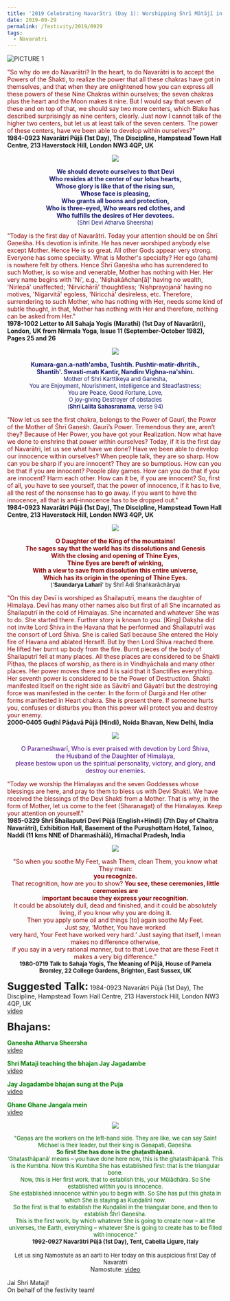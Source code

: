 ```yaml
---
title: '2019 Celebrating Navarātri (Day 1): Worshipping Śhrī Mātājī in the form of Śhrī Śhailaputrī and keeping our attention on Śhrī Gaṇeśha'
date: 2019-09-29
permalink: /festivity/2019/0929
tags:
  - Navaratri
---
```


![PICTURE 1](/images/image1.png)

<p>
<font color="DarkRed">"So why do we do Navarātri? In the heart, to do Navarātri is to accept the Powers of the Śhakti, to realize the power that all these chakras have got in themselves, and that when they are enlightened how you can express all these powers of these Nine Chakras within ourselves; the seven chakras plus the heart and the Moon makes it nine. But I would say that seven of these and on top of that, we should say two more centers, which Blake has described surprisingly as nine centers, clearly. Just now I cannot talk of the higher two centers, but let us at least talk of the seven centers. The power of these centers, have we been able to develop within ourselves?"</font><br>
<b>1984-0923 Navarātri Pūjā (1st Day), The Discipline, Hampstead Town Hall Centre, 213 Haverstock Hill, London NW3 4QP, UK</b>
</p>

<div style="text-align: center"><img src="/images/image164.png" /></div>

<p style="color:green; text-align:center;">
<font color="MidNightBlue"><b>We should devote ourselves to that Devi<br>
Who resides at the center of our lotus hearts,<br>
Whose glory is like that of the rising sun,<br>
Whose face is pleasing,<br>
Who grants all boons and protection,<br>
Who is three-eyed, Who wears red clothes, and<br>
Who fulfills the desires of Her devotees.</b><br>
<font size="-1">(Shri Devi Atharva Sheersha)</font></font>
</p>

<p>
<font color="DarkRed">"Today is the first day of Navarātri. Today your attention should be on Śhrī Gaṇeśha. His devotion is infinite. He has never worshiped anybody else except Mother. Hence He is so great. All other Gods appear very strong. Everyone has some specialty. What is Mother's specialty? Her ego (aham) is nowhere felt by others. Hence Śhrī Gaṇeśha who has surrendered to such Mother, is so wise and venerable, Mother has nothing with Her. Her very name begins with 'Ni', e.g., 'Niṣhakāñchan[ā]' having no wealth, 'Nirlepā' unaffected; 'Nirvichārā' thoughtless; 'Niṣhprayojanā' having no motives, 'Nigarvitā' egoless, 'Niricchā' desireless, etc. Therefore, surrendering to such Mother, who has nothing with Her, needs some kind of subtle thought, in that, Mother has nothing with Her and therefore, nothing can be asked from Her."</font><br>
<b>1978-1002 Letter to All Sahaja Yogis (Marathi) (1st Day of Navarātri), London, UK from Nirmala Yoga, Issue 11 (September-October 1982), Pages 25 and 26</b>
</p>

<div style="text-align: center"><img src="/images/image165.png" /></div>

<p style="text-align:center;">
<font color="MidNightBlue"><b>Kumara-gan.a-nath'amba, Tushtih. Pushtir-matir-dhritih.,<br>
Shantih'. Swasti-matı  Kantir, Nandinı Vighna-na'shinı.</b><br>
<font size="-1">Mother of Shri Karttikeya and Ganesha,<br>
You are Enjoyment, Nourishment, Intelligence and Steadfastness;<br>
You are Peace, Good Fortune, Love,<br>
O joy-giving Destroyer of obstacles<br>
(<b>Shri Lalita Sahasranama</b>, verse 94)</font></font>
</p>

<p>
<font color="DarkRed">"Now let us see the first chakra, belongs to the Power of Gaurī, the Power of the Mother of Śhrī Gaṇeśh. Gaurī’s Power. Tremendous they are, aren’t they? Because of Her Power, you have got your Realization. Now what have we done to enshrine that power within ourselves? Today, if it is the first day of Navarātri, let us see what have we done? Have we been able to develop our innocence within ourselves? When people talk, they are so sharp. How can you be sharp if you are innocent? They are so bumptious. How can you be that if you are innocent? People play games. How can you do that if you are innocent? Harm each other. How can it be, if you are innocent? So, first of all, you have to see yourself, that the power of innocence, if it has to live, all the rest of the nonsense has to go away. If you want to have the innocence, all that is anti-innocence has to be dropped out."</font><br>
<b>1984-0923 Navarātri Pūjā (1st Day), The Discipline, Hampstead Town Hall Centre, 213 Haverstock Hill, London NW3 4QP, UK</b>
</p>

<div style="text-align: center"><img src="/images/image166.png" /></div>

<p style="text-align:center;">
<font color="DarkRed"><b>O  Daughter of the King of the mountains!<br>
The sages say that the world has its dissolutions and Genesis<br>
With the closing and opening of Thine Eyes,<br>
Thine Eyes are bereft of winking,<br>
With a view to save from dissolution this entire universe,<br>
Which has its origin in the opening of Thine Eyes.</b><br></font>
<font size="-1">('<b>Saundarya Lahari</b>' by Śhrī Ādi Śhaṅkarāchārya)</font>
</p>

<p>
<font color="DarkRed">"On this day Devī is worshiped as Śhailaputrī, means the daughter of Himalaya. Devī has many other names also but first of all She incarnated as Śhailaputrī in the cold of Himalayas. She incarnated and whatever She was to do. She started there. Further story is known to you. [King] Dakṣha did not invite Lord Śhiva in the Havana that he performed and Śhailaputrī was the consort of Lord Śhiva. She is called Satī because She entered the Holy fire of Havana and ablated Herself. But by then Lord Śhiva reached there. He lifted her burnt up body from the fire. Burnt pieces of the body of Śhailaputrī fell at many places. All these places are considered to be Śhakti Pīṭhas, the places of worship, as there is in Vindhyāchala and many other places. Her power moves there and it is said that it Sanctifies everything. Her seventh power is considered to be the Power of Destruction. Śhakti manifested Itself on the right side as Sāvitrī and Gāyatrī but the destroying force was manifested in the center. In the form of Durgā and Her other forms manifested in Heart chakra. She is present there. If someone hurts you, confuses or disturbs you then this power will protect you and destroy your enemy.</font><br>
<b>2000-0405 Guḍhī Pāḍavā Pūjā (Hindi), Noida Bhavan, New Delhi, India</b>
</p>

<div style="text-align: center"><img src="/images/image167.png" /></div>

<p style="color:indigo; text-align:center;">
O Parameśhwarī, Who is ever praised with devotion by Lord Śhiva,<br>
the Husband of the Daughter of Himalaya,<br>
please bestow upon us the spiritual personality, victory, and glory, and destroy our enemies.
</p>

<p>
<font color="DarkRed">"Today we worship the Himalayas and the seven Goddesses whose blessings are here, and pray to them to bless us with Devi Shakti. We have received the blessings of the Devi Shakti from a Mother. That is why, in the form of Mother, let us come to the feet (Sharanagat) of the Himalayas. Keep your attention on yourself."</font><br>
<b>1985-0329 Śhrī Śhailaputrī Devī Pūjā (English+Hindi) (7th Day of Chaitra Navarātri), Exhibition Hall, Basement of the Puruṣhottam Hotel, Talnoo​, ​Naddi (11 kms NNE of Dharmaśhālā), Himachal Pradesh, India</b>
</p>

<div style="text-align: center"><img src="/images/image168.png" /></div>

<p style="text-align:center;">
<font color="DarkRed">"So when you soothe My Feet, wash Them, clean Them, you know what They mean:<br>
<b>you recognize.</b><br>
That recognition, how are you to show? <b>You see, these ceremonies, little ceremonies are<br>
important because they express your recognition.</b><br>
It could be absolutely dull, dead and finished, and it could be absolutely<br>
living, if you know why you are doing it.<br>
Then you apply some oil and things [to] again soothe My Feet.<br>
Just say, ‘Mother, You have worked<br>
very hard, Your Feet have worked very hard.’ Just saying that itself, I mean makes no difference otherwise,<br>
if you say in a very rational manner, but to that Love that are these Feet it makes a very big difference."</font><br>
<font size="-1"><b>1980-0719 Talk to Sahaja Yogis, The Meaning of Pūjā, House of Pamela Bromley, 22 College Gardens, Brighton, East Sussex, UK</b></font>
</p>

<font size="+2"><b>Suggested Talk:</b></font> 1984-0923 Navarātri Pūjā (1st Day), The Discipline, Hampstead Town Hall Centre, 213 Haverstock Hill, London NW3 4QP, UK<br><a href="https://www.youtube.com/watch?v=P1znzNlPCm0&vl=en "> video</a><br>

<font size="+2"><b>Bhajans:</b></font>

<p>
<font color="green"><b>Ganesha Atharva Sheersha</b></font><br>
<a href="https://www.youtube.com/watch?v=Dxl42_lBRJ4"> video</a><br>
</p>

<p>
<font color="green"><b>Shri Mataji teaching the bhajan Jay Jagadambe</b></font><br>
<a href="https://youtu.be/9jMjx13o9dA">video</a>
</p>

<p>
<font color="green"><b>Jay Jagadambe bhajan sung at the Puja</b></font><br>
<a href="https://www.youtube.com/watch?v=KbUT-S2AcBY">video</a>
</p>
 
<p>
<font color="green"><b>Ghane Ghane Jangala mein</b></font><br>
<a href="https://www.youtube.com/watch?v=IV9iyQnpEGw&feature=youtu.be">video</a> 
</p>

<div style="text-align: center"><img src="/images/image168.png" /></div>

<p style="text-align:center;">
<font size="-1"><font color="DarkGreen">"Gaṇas are the workers on the left-hand side. They are like, we can say Saint Michael is their leader, but their king is Gaṇapati, Gaṇeśha.<br>
<b>So first She has done is the ghaṭasthāpanā.</b><br>
‘Ghaṭasthāpanā’ means – you have done here now, this is the ghaṭasthāpanā. This is the Kumbha. Now this Kumbha She has established first: that is the triangular bone.<br> 
Now, this is Her first work, that to establish this, your Mūlādhāra. So She established within you is innocence.<br>
She established innocence within you to begin with. So She has put this ghaṭa in which She is staying as Kuṇḍalinī now.<br>
So the first is that to establish the Kuṇḍalinī in the triangular bone, and then to establish Śhrī Gaṇeśha.<br>
This is the first work, by which whatever She is going to create now – all the universes, the Earth, everything – whatever She is going to create has to be filled with innocence."</font><br>
<b>1992-0927 Navarātri Pūjā (1st Day), Tent, Cabella Ligure, Italy</b><br>
<br>
Let us sing Namostute as an aarti to Her today on this auspicious first Day of Navaratri<br></font>
Namostute: <a href="https://www.youtube.com/embed/xlhoVI-SylQ?hl=en&fs=1">video</a>
</p>

Jai Shri Mataji!<br>
On behalf of the festivity team!